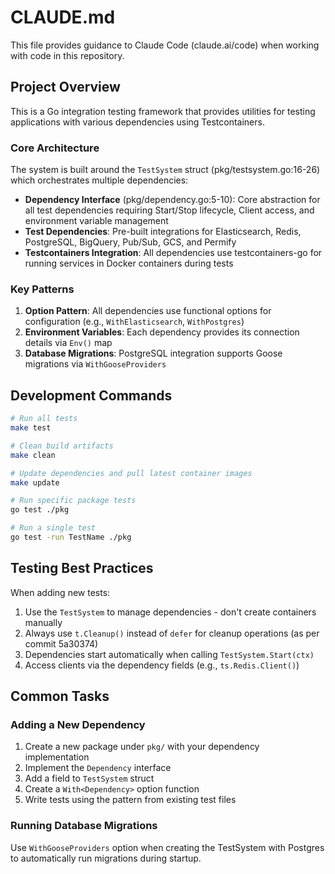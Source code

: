 # CLAUDE.md

This file provides guidance to Claude Code (claude.ai/code) when working with code in this repository.

## Project Overview

This is a Go integration testing framework that provides utilities for testing applications with various dependencies using Testcontainers.

### Core Architecture

The system is built around the `TestSystem` struct (pkg/testsystem.go:16-26) which orchestrates multiple dependencies:
- **Dependency Interface** (pkg/dependency.go:5-10): Core abstraction for all test dependencies requiring Start/Stop lifecycle, Client access, and environment variable management
- **Test Dependencies**: Pre-built integrations for Elasticsearch, Redis, PostgreSQL, BigQuery, Pub/Sub, GCS, and Permify
- **Testcontainers Integration**: All dependencies use testcontainers-go for running services in Docker containers during tests

### Key Patterns

1. **Option Pattern**: All dependencies use functional options for configuration (e.g., `WithElasticsearch`, `WithPostgres`)
2. **Environment Variables**: Each dependency provides its connection details via `Env()` map
3. **Database Migrations**: PostgreSQL integration supports Goose migrations via `WithGooseProviders`

## Development Commands

```bash
# Run all tests
make test

# Clean build artifacts
make clean

# Update dependencies and pull latest container images
make update

# Run specific package tests
go test ./pkg

# Run a single test
go test -run TestName ./pkg
```

## Testing Best Practices

When adding new tests:
1. Use the `TestSystem` to manage dependencies - don't create containers manually
2. Always use `t.Cleanup()` instead of `defer` for cleanup operations (as per commit 5a30374)
3. Dependencies start automatically when calling `TestSystem.Start(ctx)`
4. Access clients via the dependency fields (e.g., `ts.Redis.Client()`)

## Common Tasks

### Adding a New Dependency
1. Create a new package under `pkg/` with your dependency implementation
2. Implement the `Dependency` interface
3. Add a field to `TestSystem` struct
4. Create a `With<Dependency>` option function
5. Write tests using the pattern from existing test files

### Running Database Migrations
Use `WithGooseProviders` option when creating the TestSystem with Postgres to automatically run migrations during startup.